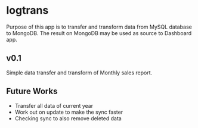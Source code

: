 # logtrans

Purpose of this app is to transfer and transform data from MySQL database to MongoDB. The result on MongoDB may be used as source to Dashboard app.

## v0.1
Simple data transfer and transform of Monthly sales report.

## Future Works
* Transfer all data of current year
* Work out on update to make the sync faster
* Checking sync to also remove deleted data
